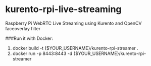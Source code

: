 # kurento-rpi-live-streaming
Raspberry Pi WebRTC Live Streaming using Kurento and OpenCV faceoverlay filter

###Run it with Docker:
1) docker build -t {$YOUR_USERNAME}/kurento-rpi-streamer .
2) docker run -p 8443:8443 -d {$YOUR_USERNAME}/kurento-rpi-streamer